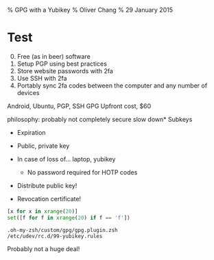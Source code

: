 % GPG with a Yubikey
% Oliver Chang
% 29 January 2015

# Test

0. Free (as in beer) software
1. Setup PGP using best practices
2. Store website passwords with 2fa
3. Use SSH with 2fa
4. Portably sync 2fa codes between the computer and any number of devices


Android, Ubuntu, PGP, SSH
GPG
Upfront cost, $60

philosophy: probably not completely secure
slow down* Subkeys

* Expiration

* Public, private key

* In case of loss of... laptop, yubikey
    * No password required for HOTP codes

* Distribute public key!

* Revocation certificate!

```python
[x for x in xrange(20)]
set([f for f in xrange(20) if f == 'f'])
```

```
.oh-my-zsh/custom/gpg/gpg.plugin.zsh
/etc/udev/rc.d/99-yubikey.rules
```

Probably not a huge deal!
